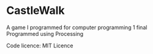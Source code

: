# CastleWalk
A game I programmed for computer programming 1 final  
Programmed using Processing

Code licence: MIT Licence 
